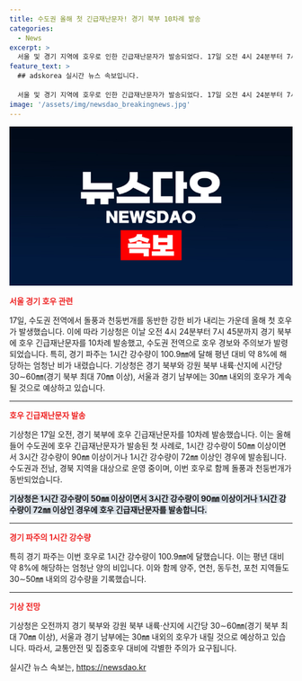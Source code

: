 ```yaml
---
title: 수도권 올해 첫 긴급재난문자! 경기 북부 10차례 발송
categories:
  - News
excerpt: >
  서울 및 경기 지역에 호우로 인한 긴급재난문자가 발송되었다. 17일 오전 4시 24분부터 7시 45분까지 총 10차례 발송되었는데, 이는 올해 들어 수도권에 처음으로 발송된 것이다. 호우 경보는 경기 북부와 강원 북부 내륙·산지에는 시간당 30∼60㎜, 서울 및 경기 남부에는 30㎜ 내외의 호우가 예상되는 가운데, 특히 파주는 1시간에 100㎜의 강우량을 기록하며 비상 상황이 발생했고, 기상청은 계속해서 주의를 당부했다.
feature_text: >
  ## adskorea 실시간 뉴스 속보입니다.

  서울 및 경기 지역에 호우로 인한 긴급재난문자가 발송되었다. 17일 오전 4시 24분부터 7시 45분까지 총 10차례 발송되었는데, 이는 올해 들어 수도권에 처음으로 발송된 것이다. 호우 경보는 경기 북부와 강원 북부 내륙·산지에는 시간당 30∼60㎜, 서울 및 경기 남부에는 30㎜ 내외의 호우가 예상되는 가운데, 특히 파주는 1시간에 100㎜의 강우량을 기록하며 비상 상황이 발생했고, 기상청은 계속해서 주의를 당부했다.
image: '/assets/img/newsdao_breakingnews.jpg'
---
```


<p><img src="/assets/img/newsdao_breakingnews.jpg" alt="adskorea 속보" /></p>

<p><b><span style="color: #ee2323;">서울 경기 호우 관련</span></b></p>

<p data-ke-size="size16">17일, 수도권 전역에서 돌풍과 천둥번개를 동반한 강한 비가 내리는 가운데 올해 첫 호우가 발생했습니다. 이에 따라 기상청은 이날 오전 4시 24분부터 7시 45분까지 경기 북부에 호우 긴급재난문자를 10차례 발송했고, 수도권 전역으로 호우 경보와 주의보가 발령되었습니다. 특히, 경기 파주는 1시간 강수량이 100.9㎜에 달해 평년 대비 약 8%에 해당하는 엄청난 비가 내렸습니다. 기상청은 경기 북부와 강원 북부 내륙·산지에 시간당 30∼60㎜(경기 북부 최대 70㎜ 이상), 서울과 경기 남부에는 30㎜ 내외의 호우가 계속될 것으로 예상하고 있습니다.</p>

<hr>

<p><b><span style="color: #ee2323;">호우 긴급재난문자 발송</span></b></p>

<p data-ke-size="size16">기상청은 17일 오전, 경기 북부에 호우 긴급재난문자를 10차례 발송했습니다. 이는 올해 들어 수도권에 호우 긴급재난문자가 발송된 첫 사례로, 1시간 강수량이 50㎜ 이상이면서 3시간 강수량이 90㎜ 이상이거나 1시간 강수량이 72㎜ 이상인 경우에 발송됩니다. 수도권과 전남, 경북 지역을 대상으로 운영 중이며, 이번 호우로 함께 돌풍과 천둥번개가 동반되었습니다.</p>

<p><b><span style="background-color: #21538527;">기상청은 1시간 강수량이 50㎜ 이상이면서 3시간 강수량이 90㎜ 이상이거나 1시간 강수량이 72㎜ 이상인 경우에 호우 긴급재난문자를 발송합니다.</span></b></p>

<hr>

<p><b><span style="color: #ee2323;">경기 파주의 1시간 강수량</span></b></p>

<p data-ke-size="size16">특히 경기 파주는 이번 호우로 1시간 강수량이 100.9㎜에 달했습니다. 이는 평년 대비 약 8%에 해당하는 엄청난 양의 비입니다. 이와 함께 양주, 연천, 동두천, 포천 지역들도 30∼50㎜ 내외의 강수량을 기록했습니다.</p>

<hr>

<p><b><span style="color: #ee2323;">기상 전망</span></b></p>

<p data-ke-size="size16">기상청은 오전까지 경기 북부와 강원 북부 내륙·산지에 시간당 30∼60㎜(경기 북부 최대 70㎜ 이상), 서울과 경기 남부에는 30㎜ 내외의 호우가 내릴 것으로 예상하고 있습니다. 따라서, 교통안전 및 집중호우 대비에 각별한 주의가 요구됩니다.</p>
실시간 뉴스 속보는, <a href="https://newsdao.kr" rel="dofollow">https://newsdao.kr</a>


